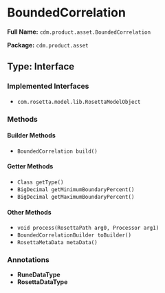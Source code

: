 # BoundedCorrelation

**Full Name:** `cdm.product.asset.BoundedCorrelation`

**Package:** `cdm.product.asset`

## Type: Interface

### Implemented Interfaces

- `com.rosetta.model.lib.RosettaModelObject`

### Methods

#### Builder Methods

- `BoundedCorrelation build()`

#### Getter Methods

- `Class getType()`
- `BigDecimal getMinimumBoundaryPercent()`
- `BigDecimal getMaximumBoundaryPercent()`

#### Other Methods

- `void process(RosettaPath arg0, Processor arg1)`
- `BoundedCorrelationBuilder toBuilder()`
- `RosettaMetaData metaData()`

### Annotations

- **RuneDataType**
- **RosettaDataType**

